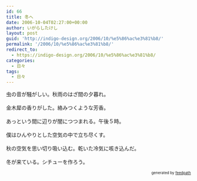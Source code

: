 ```yaml
---
id: 66
title: 冬へ
date: 2006-10-04T02:27:00+00:00
author: いがらしたけし
layout: post
guid: 'http://indigo-design.org/2006/10/%e5%86%ac%e3%81%b8/'
permalink: '/2006/10/%e5%86%ac%e3%81%b8/'
redirect_to:
  - https://indigo-design.org/2006/10/%e5%86%ac%e3%81%b8/
categories:
  - 日々
tags:
  - 日々
---
```

虫の音が騒がしい。秋雨のはざ間の夕暮れ。<br /><br />金木犀の香りがした。絡みつくような芳香。<br /><br />あっという間に辺りが闇につつまれる。午後５時。<br /><br />僕はひんやりとした空気の中で立ち尽くす。<br /><br />秋の空気を思い切り吸い込む。乾いた冷気に咳き込んだ。<br /><br />冬が来ている。シチューを作ろう。<br />
<div style="text-align: right;font-size: 10px">
&nbsp;&nbsp;<span>generated by <a href="http://feedpath.jp">feedpath</a></span>
</div>